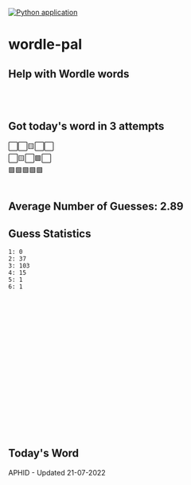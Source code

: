 [![Python application](https://github.com/schleising/wordle-pal/actions/workflows/python-app.yml/badge.svg)](https://github.com/schleising/wordle-pal/actions/workflows/python-app.yml)
# wordle-pal
## Help with Wordle words
</br>
</br>

## Got today's word in 3 attempts</br>
⬜⬜🟨⬜⬜\
⬜🟨⬜🟩⬜\
🟩🟩🟩🟩🟩\
</br>
## Average Number of Guesses: 2.89</br>
## Guess Statistics</br>
    1: 0
    2: 37
    3: 103
    4: 15
    5: 1
    6: 1
</br>
</br>
</br>
</br>
</br>
</br>
</br>
</br>
</br>
</br>
</br>
</br>
</br>
</br>
</br>
</br>

## Today's Word
APHID - Updated 21-07-2022
